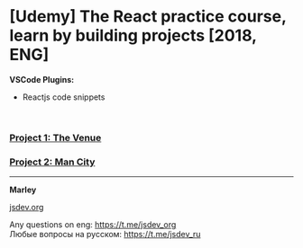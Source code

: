 # [Udemy] The React practice course, learn by building projects [2018, ENG]

**VSCode Plugins:**

- Reactjs code snippets

<br/>

### [Project 1: The Venue](./project1/Readme.md)

### [Project 2: Man City](./project2/Readme.md)

---

**Marley**

<a href="https://jsdev.org">jsdev.org</a>

Any questions on eng: https://t.me/jsdev_org  
Любые вопросы на русском: https://t.me/jsdev_ru
